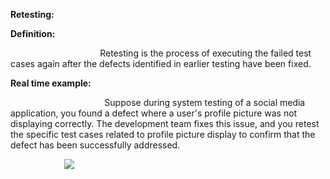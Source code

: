 ﻿**Retesting:**

**Definition:** 

`                    `Retesting is the process of executing the failed test cases again after the defects identified in earlier testing have been fixed.

**Real time example:**

`                     `Suppose during system testing of a social media application, you found a defect where a user's profile picture was not displaying correctly. The development team fixes this issue, and you retest the specific test cases related to profile picture display to confirm that the defect has been successfully addressed.

`            `![](Aspose.Words.3992cb85-4851-4665-a9a6-5509332f090f.001.png)
